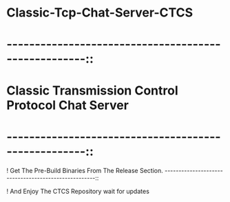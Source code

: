 # Classic-Tcp-Chat-Server-CTCS

# ----------------------------------------------------::

# Classic Transmission Control Protocol Chat Server

# ----------------------------------------------------::


! Get The Pre-Build Binaries From The Release Section.
-----------------------------------------------------::



! And Enjoy The CTCS Repository wait for updates
